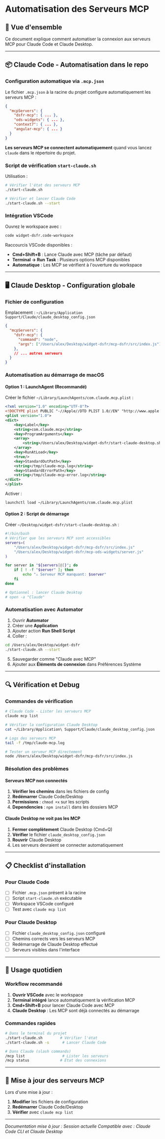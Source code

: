 # Automatisation des Serveurs MCP

## 🚀 Vue d'ensemble

Ce document explique comment automatiser la connexion aux serveurs MCP pour Claude Code et Claude Desktop.

---

## 📦 Claude Code - Automatisation dans le repo

### Configuration automatique via `.mcp.json`

Le fichier `.mcp.json` à la racine du projet configure automatiquement les serveurs MCP :

```json
{
  "mcpServers": {
    "dsfr-mcp": { ... },
    "ods-widgets": { ... },
    "context7": { ... },
    "angular-mcp": { ... }
  }
}
```

**Les serveurs MCP se connectent automatiquement** quand vous lancez `claude` dans le répertoire du projet.

### Script de vérification `start-claude.sh`

Utilisation :
```bash
# Vérifier l'état des serveurs MCP
./start-claude.sh

# Vérifier et lancer Claude Code
./start-claude.sh --start
```

### Intégration VSCode

Ouvrez le workspace avec :
```bash
code widget-dsfr.code-workspace
```

Raccourcis VSCode disponibles :
- **Cmd+Shift+B** : Lance Claude avec MCP (tâche par défaut)
- **Terminal → Run Task** : Plusieurs options MCP disponibles
- **Automatique** : Les MCP se vérifient à l'ouverture du workspace

---

## 🖥️ Claude Desktop - Configuration globale

### Fichier de configuration

Emplacement : `~/Library/Application Support/Claude/claude_desktop_config.json`

```json
{
  "mcpServers": {
    "dsfr-mcp": {
      "command": "node",
      "args": ["/Users/alex/Desktop/widget-dsfr/mcp-dsfr/src/index.js"]
    },
    // ... autres serveurs
  }
}
```

### Automatisation au démarrage de macOS

#### Option 1 : LaunchAgent (Recommandé)

Créer le fichier `~/Library/LaunchAgents/com.claude.mcp.plist` :

```xml
<?xml version="1.0" encoding="UTF-8"?>
<!DOCTYPE plist PUBLIC "-//Apple//DTD PLIST 1.0//EN" "http://www.apple.com/DTDs/PropertyList-1.0.dtd">
<plist version="1.0">
<dict>
    <key>Label</key>
    <string>com.claude.mcp</string>
    <key>ProgramArguments</key>
    <array>
        <string>/Users/alex/Desktop/widget-dsfr/start-claude-desktop.sh</string>
    </array>
    <key>RunAtLoad</key>
    <true/>
    <key>StandardOutPath</key>
    <string>/tmp/claude-mcp.log</string>
    <key>StandardErrorPath</key>
    <string>/tmp/claude-mcp-error.log</string>
</dict>
</plist>
```

Activer :
```bash
launchctl load ~/Library/LaunchAgents/com.claude.mcp.plist
```

#### Option 2 : Script de démarrage

Créer `~/Desktop/widget-dsfr/start-claude-desktop.sh` :

```bash
#!/bin/bash
# Vérifier que les serveurs MCP sont accessibles
servers=(
    "/Users/alex/Desktop/widget-dsfr/mcp-dsfr/src/index.js"
    "/Users/alex/Desktop/widget-dsfr/mcp-ods-widgets/server.js"
)

for server in "${servers[@]}"; do
    if [ ! -f "$server" ]; then
        echo "⚠️ Serveur MCP manquant: $server"
    fi
done

# Optionnel : lancer Claude Desktop
# open -a "Claude"
```

### Automatisation avec Automator

1. Ouvrir **Automator**
2. Créer une **Application**
3. Ajouter action **Run Shell Script**
4. Coller :
```bash
cd /Users/alex/Desktop/widget-dsfr
./start-claude.sh --start
```
5. Sauvegarder comme "Claude avec MCP"
6. Ajouter aux **Éléments de connexion** dans Préférences Système

---

## 🔍 Vérification et Debug

### Commandes de vérification

```bash
# Claude Code - Lister les serveurs MCP
claude mcp list

# Vérifier la configuration Claude Desktop
cat ~/Library/Application\ Support/Claude/claude_desktop_config.json

# Logs des serveurs MCP
tail -f /tmp/claude-mcp.log

# Tester un serveur MCP directement
node /Users/alex/Desktop/widget-dsfr/mcp-dsfr/src/index.js
```

### Résolution des problèmes

#### Serveurs MCP non connectés

1. **Vérifier les chemins** dans les fichiers de config
2. **Redémarrer** Claude Code/Desktop
3. **Permissions** : `chmod +x` sur les scripts
4. **Dependencies** : `npm install` dans les dossiers MCP

#### Claude Desktop ne voit pas les MCP

1. **Fermer complètement** Claude Desktop (Cmd+Q)
2. **Vérifier** le fichier `claude_desktop_config.json`
3. **Rouvrir** Claude Desktop
4. Les serveurs devraient se connecter automatiquement

---

## 📋 Checklist d'installation

### Pour Claude Code
- [ ] Fichier `.mcp.json` présent à la racine
- [ ] Script `start-claude.sh` exécutable
- [ ] Workspace VSCode configuré
- [ ] Test avec `claude mcp list`

### Pour Claude Desktop
- [ ] Fichier `claude_desktop_config.json` configuré
- [ ] Chemins corrects vers les serveurs MCP
- [ ] Redémarrage de Claude Desktop effectué
- [ ] Serveurs visibles dans l'interface

---

## 🎯 Usage quotidien

### Workflow recommandé

1. **Ouvrir VSCode** avec le workspace
2. **Terminal intégré** lance automatiquement la vérification MCP
3. **Cmd+Shift+B** pour lancer Claude Code avec MCP
4. **Claude Desktop** : Les MCP sont déjà connectés au démarrage

### Commandes rapides

```bash
# Dans le terminal du projet
./start-claude.sh        # Vérifier l'état
./start-claude.sh -s      # Lancer Claude Code

# Dans Claude (slash commands)
/mcp list                 # Lister les serveurs
/mcp status              # État des connexions
```

---

## 🔄 Mise à jour des serveurs MCP

Lors d'une mise à jour :

1. **Modifier** les fichiers de configuration
2. **Redémarrer** Claude Code/Desktop
3. **Vérifier** avec `claude mcp list`

---

*Documentation mise à jour : Session actuelle*
*Compatible avec : Claude Code CLI et Claude Desktop*